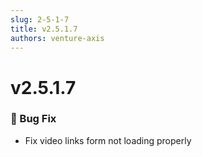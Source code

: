 ```yaml
---
slug: 2-5-1-7
title: v2.5.1.7
authors: venture-axis
---
```


# v2.5.1.7

### 🐛 Bug Fix
- Fix video links form not loading properly
